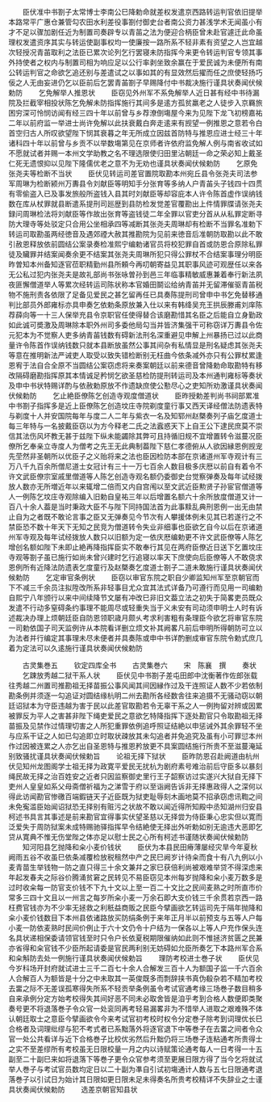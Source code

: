 <!-- { "loadSidebar": true } -->
　　臣伏准中书劄子太常博士李南公巳降勅命就差权发遣京西路转运判官依旧提举本路常平广惠仓兼管勾农田水利差役事劄付御史台者南公资力甚浅学术无闻虽小有才不足以骤加剧任近为制置司奏辟专以青苖之法为便迎合柄臣曾未赴官遽迁此命虽理权发遣资序其实与转运使副事权均一使廉按一路所系不轻非素有资望之人岂宜越次轻授况青苖取利之法臣已累次论列乞行罢寝未防指挥今来更令转运判官专领其事外持使者之权内与制置司相为响应足以公行率剥坐致余赢在于爱民诚为未便所有南公转运判官之命欲乞追还别与差遣试之以事如其的有显效然后擢而任之庶使轻扬巧佞之人无由妄进仍乞以臣前后乞罢青苖劄子早赐降付中书裁决施行谨具状奏闻伏候勅防
　　乞免解举人推恩状
　　臣窃见外州军不系免解举人近日甚有经中书待漏院及拦截宰相投状陈乞免解未防指挥施行其间多是逺方孤贫羸老之人徒步入京羇旅困穷深可怜悯访闻有经三四十年以前曾与乡荐潦倒塲屋今来为见陛下龙飞初榜嘉祐二年以前府监一举进士尚许免解以此扶衰戴白奔走逺来有觊望一例推恩之意若令白首空归古人所叹欲望陛下悯其衰暮之年无所成立因兹首防特与推恩应进士经三十年诸科四十年以前曾与乡贡不以举数塲第见在京师者许依府监免解人例与南省收试如不愿就试者并赐一本州文学助教之名不理选限使归田里沾朝廷一命之荣必知上戴圣仁死无遗恨抑以见陛下隆儒优老之意不为无劝也谨具状奏闻伏候勅防
　　乞原免张尧夫等检断不当状
　　臣伏见转运司差官置院取勘本州宛丘县令张尧夫司法参军周琳为检断颍州万夀县令刘献臣等明知手分张育等多纳人户青苖头子钱四十四贯有零偷盗入已及事发旅般所盗钱入县其时刘献臣等却容庇本人许令陈首虚作误纳钱数在库从杖罪就县断遣系提刑司廵歴到县防检发觉差官覆勘出上件情罪牒请张尧夫録问周琳检法将刘献臣等作故出张育等盗钱徒二年全罪以官吏分首从从私罪定断寻防大理寺等处驳定只合用公坐相承四等减断其张尧夫周琳却有检断不当罪名准勅下转运司取勘虽两经徳音及遇郊禋大赦其推勘院为见前来徳音后准朝防取勘以此不敢引赦恩释放依前圆结公案录奏检准熙宁编勅诸官员将校犯罪自首或防恩合原除私罪徒及贜罪并结案闻奏余更不结案其张尧夫周琳所犯只得公罪杖不合结案事理分明臣昨曽知本州备知逐官莅职精勤州县所頼今再叨朝寄益见其职事风迹可观歴任以来各无公私过犯内张尧夫是故礼部尚书张咏曽孙到邑三年临事精敏威惠兼着奉行新法夙夜匪懈僧道举人等累次经转运司陈状称本官婚田鬬讼给纳青苖并无留滞催驱青苖税物不施刑责各依限了足备见爱民之甚乞留再任已具奏陈提刑司曾申中书乞免替移通判比部员外郎雍标亦具申奏乞依勅条原放兼入仕以来有韩绛吴充王拱辰滕甫刘庠陈荐薛向等一十三人保举充县令京职官任使得替合该磨勘惜其名臣之后能自立身勤政如此诚可奬激及周琳除本职外州司多委他局勾当并皆济集强干可称窃详万夀县令佐元犯本为不觉察人吏多纳青苖钱数有碍新法刑名深重避见申解上州暴扬已过以此商量许令陈首作误纳钱数只就本县断放虽然公事其间杂有私情显是刑名疑虑其张尧夫等意在推明新法严诫吏人取受以致失错检断别无枉曲今依条减外亦只有公罪杖累逢恩宥于法自合全原不当圆结公案窃虑将来奏案朝廷以前来德音曾降勅命取勘特有移改隔碍磨勘指挥原其本情诚足矜悯乞欲圣慈检防提刑转运司及本州通判雍标等奏状及申中书状特赐详酌与依赦勅原放不作遗缺庶使公懃尽心之吏知所劝激谨具状奏闻伏候勅防
　　乞止絶臣僚陈乞创造寺观度僧道状
　　臣昨授勅差判尚书祠部累准中书劄子指挥多是近上臣僚陈乞创造坟庄寺院剃度童行事又西天译经僧法防遗表特与剃度十人并安国院每年与度二人二年与紫衣一名及知郓州赵槩奏列子庙乞度道士每三年特与一名披戴臣窃以为方今释老二氏之法蠧惑天下上自王公下逮民庶莫不崇信其法伤风坏教无甚于兹陛下纵未能蠲除其弊可且持循旧规不宜增置转令滋蔓况臣僚所乞奉亲立寺度人为僧考之先王无此典制葢陛下慈仁孝德俯从人欲因縁恩例觊宠先茔然非圣朝所以优臣子之义贻将来之法也臣因检防本部在京诸道州军寺观计有三万八千九百余所僧尼道士女冠计有三十一万七百余人数目极多庆厯以前自有着令不许文武臣僚宗室戚里僧道等人陈乞创造寺观名额仍委御史台觉察弹奏及每年试经拨放人数亦无所増近年以来辄增二倍而又内自宫闱以至文武近臣勲贤子孙宦官僧道等人一例陈乞坟庄寺观除编入旧勅自皇祐三年以后增置名额六十余所放度僧道又计一百八十余人葢是当时秉政大臣不与陛下同持国法首为此事黩乱典刑恩例一出无由禁止自为之者既不敢论言事之臣又无弹奏见今节次有人攀援体例未见其已若遂行之不禁臣恐不数十年天下无知之民竞为僧道转令失业非细事也臣欲乞自今以后在京诸道州军寺观及每年试经拨放人数只以旧额为定一依庆厯编勅更不许文武臣僚等人陈乞增创名额如陛下未即止絶再降指挥臣实不敢奉行其见在两府臣僚近日送下乞置坟庄寺观等劄子虽已施行如尚未曾兴建时乞行追寝以率天下庶使向后臣僚等人不敢侥求恩例所有近降法防遗表乞度童行及赵槩奏乞度道士劄子二道未敢施行谨具状奏闻伏候勅防
　　乞定审官条例状
　　臣窃以审官东院之职自少卿监知州军至京朝官而下不减三千余员注拟陞改所系非轻事目尤众宜其法式详备乃可遵行而见用一司编勅自熙宁八年颁行以来中间续降节文屡有冲改巳非旧文葢立法之初失于简畧吏员既众发遣不行动多窒碍条约事理不能周尽或轻重失当于义未安有司动须申明士人时有诉述裁决办理上烦朝廷臣自防恩领职歳月颇乆考求利害粗有条理臣今欲乞将审官东院一司勅依国子司天监例许从本院看详删立烦文补其阙畧凡前后申明所得朝防可立以为法者并行编定其事理未尽未便者并具奏陈或申中书详酌删成审官东院令勅式庶几着为定法可以久逺施行谨具状奏闻伏候勅防

　　古灵集巻五
　　钦定四库全书
　　古灵集巻六
　　宋　陈襄　撰
　　奏状
　　乞踈放秀越二狱干系人状
　　臣伏见中书劄子差屯田郎中沈衡著作佐郎张载往秀越二州置司推勘祖无择苗振公事风闻其间因縁作过及干连照证人数不少若依制勘条例并须逐一勾追证对圆结缘杭明二州去勘所各经数舎往来追摄不无骚动窃以朝廷诏狱本为守臣违越为害于民以此差官取勘若令无辜干系之人一例拘留对辨或因累被罪反为平人之害甚非陛下绳吏爱民之意欲乞特降指挥下逐处勘官只令取勘祖无择苗振及见禁作过情理切害之人所犯重罪依例追呼照证结絶以申惩诫外其余罪轻不坐与应系干证之人如已勾追即立时取状疎放其未勾追者并免追究及虽有小可罪愆本州作过因被连累之人亦乞出自圣恩特与推恩矜放更不具案圆结施行所贵不至滋蔓淹延别致骚扰谨具状奏闻伏候勅旨
　　论祖无择下狱状
　　臣昨防恩召赴阙道由杭州伏见知州龙图阁学士祖无择为政寛平爱民无扰杭为剧府素号难治前后守臣多以暴刻绳民故无择之治百姓安之近者只因监察御史里行王子韶察访过实遂兴大狱自无择下吏州人皇皇如系父母斋僧祈福为之涕雪于府以至诣阙告诉非无择惠政得人之深何以得此访闻勘官惨礉百端鍜链天子近臣既为狱吏耻辱刻木画地莫不招承窃虑讯鞫之间未免寃滥臣始闻诏狱恐无择别有赃污之状故不敢以闻近得所知殿中丞知湖州归安县柯述书具言其事述是前来勘官宜得事实伏望圣慈以无择尝为侍臣秉心忠实但以寛而泛爱失于周防狱案未成特赐驰驿指挥早令结絶使无择出外听勅如别无逾违大恶即乞贷从寛典不惟无伤堂陛之体亦足以慰士民之心所有柯述书谨随状奏闻伏候勅防
　　知河阳县乞抛降和籴小麦价钱状
　　臣伏为本县民田瘠薄屡经灾旱今年夏秋阙雨五谷不收虽巳依条减覆检放税租然中产之民巳阙岁计待籴而食十有八九例以小麦青苗生举钱物一防之直只得三十余文兼幷之家巳获倍利尚被艰难举贷不得深虑来年起发春夫之际谷价腾涌贫窘之民转见不易臣窃见本州每岁抛降和籴小麦万数多是过时收籴每一防官支价钱不下九十文以上至一百二十文比之民间麦熟之时所直市价常多三四十文且以一州言之每岁所籴小麦一万余石即大支价钱三千余贯若京西一路枉费官钱亦为不少率无拯救之利秖益商贩之民臣今擘画欲乞转运司先于隔年抛降和籴小麦价钱数目下本州县依诸路放买防绢条例于来年正月半以前预支与五等人户每小麦一防依麦熟时民间价例止于六十文仍令十户结为一保各以上等人户充作保头连名具状递相保委请领官钱至时只令户长依夏税期限催纳如此则不惟拯济贫匮之民兼亦省得和籴官钱不少臣所起请委是官民两利别无妨碍如允臣所奏乞下本路州军合系和籴斛防去处一例施行谨具状奏闻伏候勅旨
　　理防考校进士巻子状
　　臣伏见今岁科场开封府就试进士三千二百七十余人合解发三百十人为额国子监一千六百余人合解百人为额皆是十分之中未取其一英俊既多而剽辞挟书真伪殽杂若不精加考校去畱之际不无差误孤寒得失所系不轻贡举条例虽令考试官通考缘三场巻子数目稍多自来承例分定方始考校得失其间好恶不同未必取舍皆是洎乎考到合格人数便即类聚奏号更不将退落巻子令众官一处衮同再考轻易漏畧非为不惜举人进取之艰难殊不体认朝廷取士之意臣今擘画欲令今来考试官初考校时权令分定巻子除考到词理优长巳合格者及词理纰缪与犯不考式者已系黜落外将逐官退下中等巻子在去畱之间者令众官一处公共看详与近下合格巻子比校优劣然后升黜仍将三场巻子连粘通考所贵得士之实不至差缪所有考校虽无日限校量一月之内以诗赋策论通考每人一日考得一十五副至二十副巳来如将退落下等巻子更令众官参考须至更展日限方得了当今乞将就试举人巻子与考试官员数均定日以二十副为凖自引试初塲通计人数与五七日限通考退落巻子以引试日为始计其日限如更日限未足未得奏名所贵考校精详不失辞业之士谨具状奏闻伏候勅防
　　选差京朝官知县状
